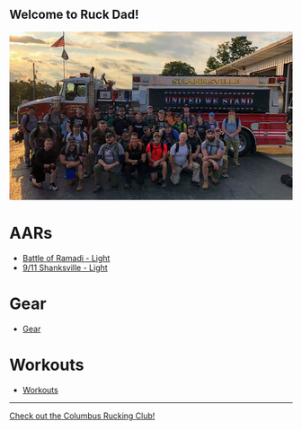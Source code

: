 ## Welcome to Ruck Dad!

![Shanksville Light Class Photo](images/FB_IMG_1568023064863.jpg "Shanksville Light Class Photo")

# AARs
* [Battle of Ramadi - Light]()
* [9/11 Shanksville - Light]()

# Gear
* [Gear]()

# Workouts
* [Workouts]()

---

[Check out the Columbus Rucking Club!](https://www.facebook.com/columbusruckingclub/)
